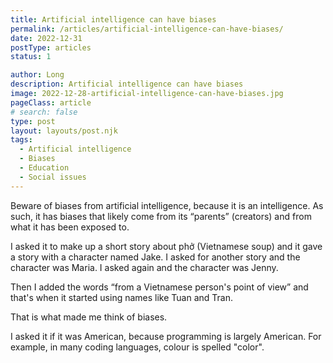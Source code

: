 ```yaml
---
title: Artificial intelligence can have biases
permalink: /articles/artificial-intelligence-can-have-biases/
date: 2022-12-31
postType: articles
status: 1

author: Long
description: Artificial intelligence can have biases
image: 2022-12-28-artificial-intelligence-can-have-biases.jpg
pageClass: article
# search: false
type: post
layout: layouts/post.njk
tags:
  - Artificial intelligence
  - Biases
  - Education
  - Social issues
---
```


Beware of biases from artificial intelligence, because it is an intelligence. As such, it has biases that likely come from its “parents” (creators) and from what it has been exposed to.

I asked it to make up a short story about phở (Vietnamese soup) and it gave a story with a character named Jake. I asked for another story and the character was Maria. I asked again and the character was Jenny.

Then I added the words “from a Vietnamese person's point of view” and that's when it started using names like Tuan and Tran.

That is what made me think of biases.

I asked it if it was American, because programming is largely American. For example, in many coding languages, colour is spelled "color".
